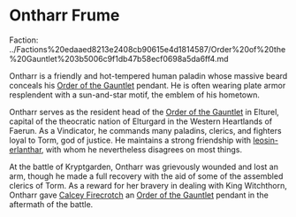 # Ontharr Frume

Faction: ../Factions%20edaaed8213e2408cb90615e4d1814587/Order%20of%20the%20Gauntlet%203b5006c9f1db47b58ecf0698a5da6ff4.md

Ontharr is a friendly and hot-tempered human paladin whose massive beard conceals his [Order of the Gauntlet](../factions/Order%20of%20the%20Gauntlet.md) pendant. He is often wearing plate armor resplendent with a sun-and-star motif, the emblem of his hometown.

Ontharr serves as the resident head of the [Order of the Gauntlet](../factions/Order%20of%20the%20Gauntlet.md) in Elturel, capital of the theocratic nation of Elturgard in the Western Heartlands of Faerun. As a Vindicator, he commands many paladins, clerics, and fighters loyal to Torm, god of justice. He maintains a strong friendship with [leosin-erlanthar](leosin-erlanthar.md), with whom he nevertheless disagrees on most things.

At the battle of Kryptgarden, Ontharr was grievously wounded and lost an arm, though he made a full recovery with the aid of some of the assembled clerics of Torm. As a reward for her bravery in dealing with King Witchthorn, Ontharr gave [Calcey Firecrotch](Calcey%20Firecrotch/%21index.md) an [Order of the Gauntlet](../factions/Order%20of%20the%20Gauntlet.md) pendant in the aftermath of the battle.